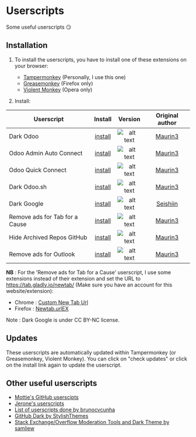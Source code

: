 # Userscripts

Some useful userscripts :smirk:

## Installation

1. To install the userscripts, you have to install one of these extensions on your browser:
   * [Tampermonkey](https://www.tampermonkey.net/) (Personally, I use this one)
   * [Greasemonkey](https://addons.mozilla.org/en-US/firefox/addon/greasemonkey/) (Firefox only)
   * [Violent Monkey](https://addons.opera.com/en/extensions/details/violent-monkey/) (Opera only)

2. Install:

| Userscript                     | Install            | Version                                                                            | Original author           |
|--------------------------------|:------------------:|:----------------------------------------------------------------------------------:| :------------------------:|
| Dark Odoo                      | [install][doo-raw] | ![alt text](https://img.shields.io/badge/Version-1.2.2-C4246A.svg "Version 1.2.2") | [Maurin3][original-me]    |
| Odoo Admin Auto Connect        | [install][aac-raw] | ![alt text](https://img.shields.io/badge/Version-1.1.2-C4246A.svg "Version 1.1.2") | [Maurin3][original-me]    |
| Odoo Quick Connect             | [install][oqc-raw] | ![alt text](https://img.shields.io/badge/Version-1.4.6-C4246A.svg "Version 1.4.6") | [Maurin3][original-me]    |
| Dark Odoo.sh                   | [install][dsh-raw] | ![alt text](https://img.shields.io/badge/Version-1.2.2-C4246A.svg "Version 1.2.2") | [Maurin3][original-me]    |
| Dark Google                    | [install][dgo-raw] | ![alt text](https://img.shields.io/badge/Version-Alpha-C4246A.svg "Version Alpha") | [Seishiin][original-dgo]  |
| Remove ads for Tab for a Cause | [install][tfc-raw] | ![alt text](https://img.shields.io/badge/Version-1.0-C4246A.svg "Version 1.0")     | [Maurin3][original-me]    |
| Hide Archived Repos GitHub     | [install][har-raw] | ![alt text](https://img.shields.io/badge/Version-1.1-C4246A.svg "Version 1.1")     | [Maurin3][original-me]    |
| Remove ads for Outlook         | [install][nao-raw] | ![alt text](https://img.shields.io/badge/Version-1.0-C4246A.svg "Version 1.0")     | [Maurin3][original-me]    |

[doo-raw]: https://github.com/Maurin3/Userscripts/raw/master/dark-odoo.user.js
[aac-raw]: https://github.com/Maurin3/Userscripts/raw/master/odoo-admin-auto-connect.user.js
[oqc-raw]: https://github.com/Maurin3/Userscripts/raw/master/odoo-quick-connect.user.js
[dsh-raw]: https://github.com/Maurin3/Userscripts/raw/master/dark-odoo-sh.user.js
[dgo-raw]: https://github.com/Maurin3/Userscripts/raw/master/google-dark.user.js
[tfc-raw]: https://github.com/Maurin3/Userscripts/raw/master/no-ads-tab-for-a-cause.user.js
[har-raw]: https://github.com/Maurin3/Userscripts/raw/master/hide-archive-repo-github.user.js
[nao-raw]: https://github.com/Maurin3/Userscripts/raw/master/no-ads-outlook.user.js

[original-dgo]: https://userstyles.org/styles/144028/google-clean-dark
[original-me]: https://github.com/Maurin3/Userscripts

**NB** : For the 'Remove ads for Tab for a Cause' userscript, I use some extensions instead of their extension and set the URL to <https://tab.gladly.io/newtab/> (Make sure you have an account for this website/extension):

* Chrome : [Custom New Tab Url](https://chrome.google.com/webstore/detail/custom-new-tab-url/mmjbdbjnoablegbkcklggeknkfcjkjia?utm_source=chrome-ntp-icon)
* Firefox : [Newtab.urlEX](https://addons.mozilla.org/en-US/firefox/addon/newtab-urlex/?src=search)

Note : Dark Google is under CC BY-NC license.

## Updates

These userscripts are automatically updated within Tampermonkey (or Greasemonkey, Violent Monkey). You can click on "check updates" or click on the install link again to update the userscript.

## Other useful userscripts

* [Mottie's GitHub userscipts](https://github.com/Mottie/GitHub-userscripts)
* [Jerone's userscripts](https://github.com/jerone/UserScripts)
* [List of userscripts done by brunocvcunha](https://github.com/brunocvcunha/awesome-userscripts)
* [GitHub Dark by StylishThemes](https://github.com/StylishThemes/GitHub-Dark)
* [Stack Exchange/Overflow Moderation Tools and Dark Theme by samliew](https://github.com/samliew/SO-mod-userscripts)
